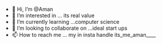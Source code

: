 - 👋 Hi, I’m @Aman
- 👀 I’m interested in ... its real value
- 🌱 I’m currently learning ...computer science
- 💞️ I’m looking to collaborate on ...ideal start ups
- 📫 How to reach me ... my in insta handle its_me_aman____

<!---
Aman1354/Aman1354 is a ✨ special ✨ repository because its `README.md` (this file) appears on your GitHub profile.
You can click the Preview link to take a look at your changes.
--->
